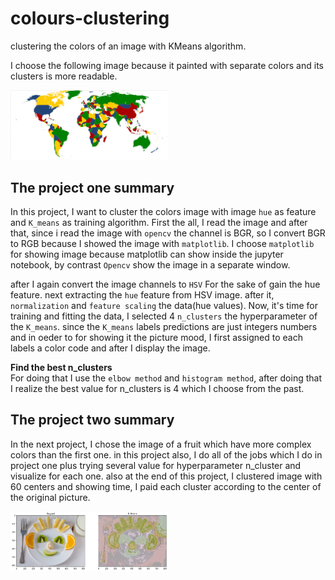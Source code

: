 # colours-clustering
clustering the colors of an image with KMeans algorithm.

I choose the following image because it painted with separate colors and its clusters is more readable.

<img src="Four_color_world_map.png" style="width:50%" />

## The project one summary
In this project, I want to cluster the colors image with image `hue` as feature and `K_means` as training algorithm.
First the all, I read the image and after that, since i read the image with `opencv` the channel is BGR, so I convert BGR to RGB because I showed the image with `matplotlib`.
I choose `matplotlib` for showing image because matplotlib can show inside the jupyter notebook, by contrast `Opencv` show the image in a separate window.

after I again convert the image channels to `HSV` For the sake of gain the hue feature. next extracting the `hue` feature from HSV image. after it, `normalization` and `feature scaling` the data(hue values).
Now, it's time for training and fitting the data, I selected 4 `n_clusters` the hyperparameter of the `K_means`.
since the `K_means` labels predictions are just integers numbers and in oeder to for showing it the picture mood, I first assigned to each labels a color code and after I display the image.

**Find the best n_clusters** <br>
For doing that I use the `elbow method` and `histogram method`, after doing that I realize the best value for n_clusters is 4 which I choose from the past.


## The project two summary
In the next project, I chose the image of a fruit which have more complex colors than the first one. in this project also, I do all of the jobs which I do in project one plus trying several 
value for hyperparameter n_cluster and visualize for each one. also at the end of this project, I clustered image with 60 centers and showing time, I paid each cluster according to the 
center of the original picture.

<img src="Painting according the centers of the original image.png" style="width:50%" />













